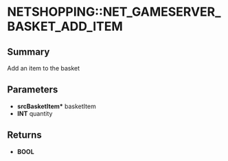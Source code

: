# NETSHOPPING::NET_GAMESERVER_BASKET_ADD_ITEM

## Summary
Add an item to the basket

## Parameters
* **srcBasketItem\*** basketItem
* **INT** quantity

## Returns
* **BOOL**